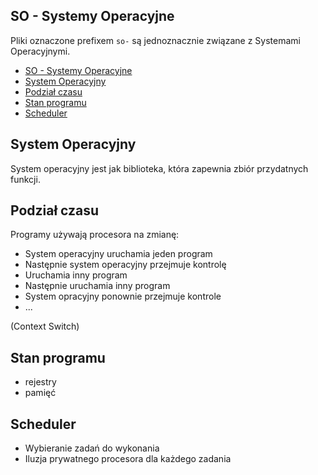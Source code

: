 ## SO - Systemy Operacyjne

Pliki oznaczone prefixem `so-` są jednoznacznie związane z Systemami Operacyjnymi.

- [SO - Systemy Operacyjne](#so---systemy-operacyjne)
- [System Operacyjny](#system-operacyjny)
- [Podział czasu](#podział-czasu)
- [Stan programu](#stan-programu)
- [Scheduler](#scheduler)

## System Operacyjny

System operacyjny jest jak biblioteka, która zapewnia zbiór przydatnych funkcji.

## Podział czasu 

Programy używają procesora na zmianę:
- System operacyjny uruchamia jeden program
- Następnie system operacyjny przejmuje kontrolę
- Uruchamia inny program
- Następnie uruchamia inny program
- System opracyjny ponownie przejmuje kontrole
- ...

(Context Switch)

## Stan programu

- rejestry
- pamięć
  
## Scheduler

- Wybieranie zadań do wykonania
- Iluzja prywatnego procesora dla każdego zadania
